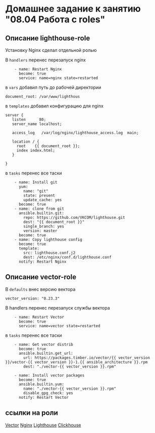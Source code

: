 # Домашнее задание к занятию "08.04 Работа с roles"

## Описание lighthouse-role
Установку Nginx сделал отдельной ролью

В `handlers` перенес перезапуск nginx
```
    - name: Restart Nginx
      become: true
      service: name=nginx state=restarted
```
 в `vars` добавил путь до рабочей директории
 ```
 document_root: /var/www/lighthous
 ```
 в `templates` добавил конфигурацию для nginx
 
 ```
 server {
    listen      80;
    server_name localhost;

    access_log   /var/log/nginx/lighthouse_access.log  main;

    location / {
      root    {{ document_root }};
      index index.html;
    }

}
```
в `tasks` перенес все таски

```
    - name: Install git
      yum:
        name: "git"
        state: present
        update_cache: yes
      become: true
    - name: clone from git
      ansible.builtin.git:
        repo: https://github.com/VKCOM/lighthouse.git
        dest: "{{ document_root }}"
        single_branch: yes
        version: master
      become: true
    - name: Copy lighthouse config
      become: true
      template:
        src: lighthouse.conf.j2
        dest: /etc/nginx/conf.d/lighthouse.conf
      notify: Restart Nginx
```
## Описание vector-role
В `defaults` внес версию вектора
```
vector_version: "0.23.3"
```
В handlers перенес перезапуск службы вектора

```
    - name: Restart Vector
      become: true
      service: name=vector state=restarted
```
в `tasks` перенес все таски
```
    - name: Get vector distrib
      become: true
      ansible.builtin.get_url:
        url: https://packages.timber.io/vector/{{ vector_version }}/vector-{{ vector_version }}-1.{{ ansible_architecture }}.rpm
        dest: "./vector-{{ vector_version }}.rpm"

    - name: Install vector packages
      become: true
      ansible.builtin.yum:
        name: "./vector-{{ vector_version }}.rpm"
        disable_gpg_check: yes
      notify: Restart Vector
```
## ссылки на роли 
[Vector](https://github.com/omega-pasha/vector-role)
[Nginx](https://github.com/omega-pasha/nginx-role)
[Lighthouse](https://github.com/omega-pasha/lighthouse-role)
[Clickhouse](https://github.com/omega-pasha/clickhouse-role)
